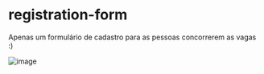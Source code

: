 # registration-form
Apenas um formulário de cadastro para as pessoas concorrerem as vagas :)

![image](https://user-images.githubusercontent.com/105006001/183269337-6ccedb3a-8891-48fe-9ca0-60f86f02df72.png)

